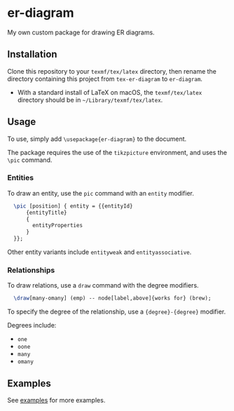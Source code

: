 # er-diagram

My own custom package for drawing ER diagrams.

## Installation

Clone this repository to your `texmf/tex/latex` directory, then rename the directory containing this project from `tex-er-diagram` to `er-diagram`.

* With a standard install of LaTeX on macOS, the `texmf/tex/latex` directory should be in `~/Library/texmf/tex/latex`.

## Usage

To use, simply add `\usepackage{er-diagram}` to the document.

The package requires the use of the `tikzpicture` environment, and uses the `\pic` command.

### Entities

To draw an entity, use the `pic` command with an `entity` modifier.

```latex
  \pic [position] { entity = {{entityId}
      {entityTitle}
      {
        entityProperties
      }
  }};
  ```

Other entity variants include `entityweak` and `entityassociative`.

### Relationships

To draw relations, use a `draw` command with the degree modifiers.

```latex
  \draw[many-omany] (emp) -- node[label,above]{works for} (brew);
```

To specify the degree of the relationship, use a ``{degree}-{degree}`` modifier.

Degrees include:

* `one`
* `oone`
* `many`
* `omany`

## Examples

See [examples](./examples/basic.tex) for more examples.

